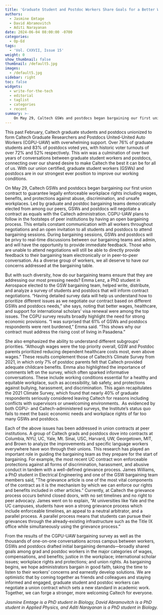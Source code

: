 ```yaml
---
title: 'Graduate Student and Postdoc Workers Share Goals for a Better Workplace as Union Bargaining Begins'
authors:
  - Jasmine Emtage
  - David Abramovitch
  - Aditi Narayanan
date: 2024-06-04 08:00:00 -0700
categories:
  - Op-Ed
tags:
  - 'Vol. CXXVII, Issue 15'
weight: 0
show_thumbnail: false
thumbnail: /default5.jpg
images:
  - /default5.jpg
sidebar: right
toc: false
widgets:
  - write-for-the-tech
  - editorial
  - taglist
  - categories
  - recent
summary: >-
    On May 29, Caltech GSWs and postdocs began bargaining our first union contract to guarantee legally enforceable workplace rights including wages, benefits, and protections against abuse, discrimination, and unsafe workplaces...
---
```


This past February, Caltech graduate students and postdocs unionized to form Caltech Graduate Researchers and Postdocs United-United Auto Workers (CGPU-UAW) with overwhelming support. Over 76% of graduate students and 83% of postdocs voted yes, with historic voter turnouts of over 72% and 52% respectively. This win was a culmination of over two years of conversations between graduate student workers and postdocs, connecting over our shared desire to make Caltech the best it can be for all of us. With our union certified, graduate student workers (GSWs) and postdocs are in our strongest ever position to improve our working conditions.

On May 29, Caltech GSWs and postdocs began bargaining our first union contract to guarantee legally enforceable workplace rights including wages, benefits, and protections against abuse, discrimination, and unsafe workplaces. Led by graduate and postdoc bargaining teams democratically elected from among our peers, GSWs and postdocs will negotiate a contract as equals with the Caltech administration. CGPU-UAW plans to follow in the footsteps of peer institutions by having an open bargaining process. This entails constant communication with all workers throughout negotiations and an open invitation to all students and postdocs to attend bargaining sessions. During bargaining sessions, GSWs and postdocs will be privy to real-time discussions between our bargaining teams and admin, and will have the opportunity to provide immediate feedback. Those who are unable to attend negotiations will still be able to directly provide feedback to their bargaining team electronically or in peer-to-peer conversation. As a diverse group of workers, we all deserve to have our concerns addressed at the bargaining table.

But with such diversity, how do our bargaining teams ensure that they are addressing our most pressing needs? Emma Lenz, a PhD student in Aerospace elected to the GSW bargaining team, helped write, distribute, and analyze a survey of students and postdocs that will inform contract negotiations. “Having detailed survey data will help us understand how to prioritize different issues as we negotiate our contract based on different GSWs and postdocs needs,” she says, noting that better wages, healthcare, and support for international scholars’ visa renewal were among the top issues. The CGPU survey results broadly highlight the need for strong economic provisions. “I was surprised that 61% of GSWs and postdocs respondents were rent burdened,” Emma said. “This shows why our contract must address the rising cost of living in Pasadena.”

She also emphasized the ability to understand different subgroups’ priorities. “Although wages were the top priority overall, GSW and Postdoc parents prioritized reducing dependent healthcare costs most, even above wages.” These results complement those of Caltech’s Climate Survey from 2021, in which only 7% of postdoc parents felt that Caltech provided adequate childcare benefits. Emma also highlighted the importance of comments left on the survey, which often sparked informative conversations. These include working conditions essential for a healthy and equitable workplace, such as accessibility, lab safety, and protections against bullying, harassment, and discrimination. This again recapitulates the 2021 Climate Survey, which found that nearly 40% of graduate respondents seriously considered leaving Caltech for reasons including conflicts with supervisors or unwelcoming environments.  As evidenced by both CGPU- and Caltech-administered surveys, the Institute’s status quo fails to meet the basic economic needs and workplace rights of far too many GSWs and postdocs.

Each of the above issues has been addressed in union contracts at peer institutions. A group of Caltech grads and postdocs dove into contracts at Columbia, NYU, UC, Yale, Mt. Sinai, USC, Harvard, UW, Georgetown, MIT, and Brown to analyze the improvements and specific language workers everywhere have won through their unions. This research has played an important role in guiding the bargaining team as they prepare for the start of bargaining. For example, the most recent UC contract won enforceable protections against all forms of discrimination, harassment, and abusive conduct in tandem with a well-defined grievance process. James Williams, a PhD student in Electrical Engineering and one of the GSW bargaining team members said, "The grievance article is one of the most vital components of the contract as it is the mechanism by which we can enforce our rights and benefits included in other articles.” Currently, at Caltech the grievance process occurs behind closed doors, with no set timelines and no right to peer advocacy. James went on to explain, “At universities like Yale and the UC campuses, students have won a strong grievance process which include enforceable timelines, an appeal to a neutral arbitrator, and a parallel process. A parallel process means that students can pursue their grievances through the already-existing infrastructure such as the Title IX office while simultaneously using the grievance process.”

From the results of the CGPU-UAW bargaining survey as well as the thousands of one-on-one conversations across campus between workers, GSWs and postdocs drafted initial bargaining demands—broadly shared goals among grad and postdoc workers in the major categories of wages, compensations, and benefits; justice in the workplace; international scholar issues; workplace rights and protections; and union rights. As bargaining begins, we hope administrators bargain in good faith, taking the time to listen to their workers’ concerns and earnestly develop solutions. We are optimistic that by coming together as friends and colleagues and staying informed and engaged, graduate student and postdoc workers can negotiate a union contract which sets a new standard in academic work. Together, we can forge a stronger, more welcoming Caltech for everyone.

*Jasmine Emtage is a PhD student in Biology, David Abramovitch is a PhD student in Applied Physics, and Aditi Narayanan is a PhD student in Biology.*